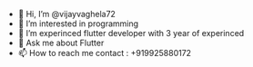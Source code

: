 - 👋 Hi, I’m @vijayvaghela72
- 👀 I’m interested in programming
- 🌱 I’m experinced flutter developer with 3 year of experinced
- 💬 Ask me about Flutter
- 📫 How to reach me contact : +919925880172

<!---
vijayvaghela72/vijayvaghela72 is a ✨ special ✨ repository because its `README.md` (this file) appears on your GitHub profile.
You can click the Preview link to take a look at your changes.
--->
